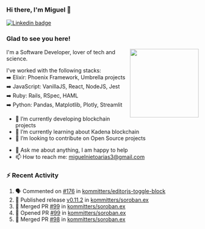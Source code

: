 ### Hi there, I'm Miguel 👋

<a href="https://linkedin.com/in/miguelnietoa/" target="_blank" rel="noopener noreferrer">
  <img src="https://img.shields.io/badge/-LinkedIn-0e76a8?style=flat-square&logo=Linkedin&logoColor=white" alt="Linkedin badge">
</a>
<!-- [![Website Badge](https://img.shields.io/badge/Website-3b5998?style=flat-square&logo=google-chrome&logoColor=white)](#notavailablenow#) 

<img src="https://i.imgur.com/tbrLrt5.gif" width=400 alt="Coding GIF" align="right"/>
-->


### Glad to see you here!
<a href="https://github.com/miguelnietoa"><img src="https://github-readme-stats-git-masterrstaa-rickstaa.vercel.app/api?username=miguelnietoa&show_icons=true&hide_border=true&count_private=true&include_all_commits=true&theme=tokyonight" height="180em" align="right"/></a>
I'm a Software Developer, lover of tech and science. 

I've worked with the following stacks:\
➡️ Elixir: Phoenix Framework, Umbrella projects\
➡️ JavaScript: VanillaJS, React, NodeJS, Jest\
➡️ Ruby: Rails, RSpec, HAML\
➡️ Python: Pandas, Matplotlib, Plotly, Streamlit

- 🔭 I’m currently developing blockchain projects
- 🌱 I’m currently learning about Kadena blockchain
- 👯 I’m looking to contribute on Open Source projects
<!-- 
- 😄 I just finished a Machine Learning course! 
- 🤔 I’m looking for help with ...
-->
- 💬 Ask me about anything, I am happy to help
- 📫 How to reach me: miguelnietoarias3@gmail.com


### ⚡ Recent Activity

<!--START_SECTION:activity-->
1. 🗣 Commented on [#176](https://github.com/kommitters/editorjs-toggle-block/issues/176) in [kommitters/editorjs-toggle-block](https://github.com/kommitters/editorjs-toggle-block)
2. 🚀 Published release [v0.11.2](https://github.com/v0.11.2) in [kommitters/soroban.ex](https://github.com/kommitters/soroban.ex)
3. 🎉 Merged PR [#99](https://github.com/kommitters/soroban.ex/pull/99) in [kommitters/soroban.ex](https://github.com/kommitters/soroban.ex)
4. 💪 Opened PR [#99](https://github.com/kommitters/soroban.ex/pull/99) in [kommitters/soroban.ex](https://github.com/kommitters/soroban.ex)
5. 🎉 Merged PR [#98](https://github.com/kommitters/soroban.ex/pull/98) in [kommitters/soroban.ex](https://github.com/kommitters/soroban.ex)
<!--END_SECTION:activity-->
